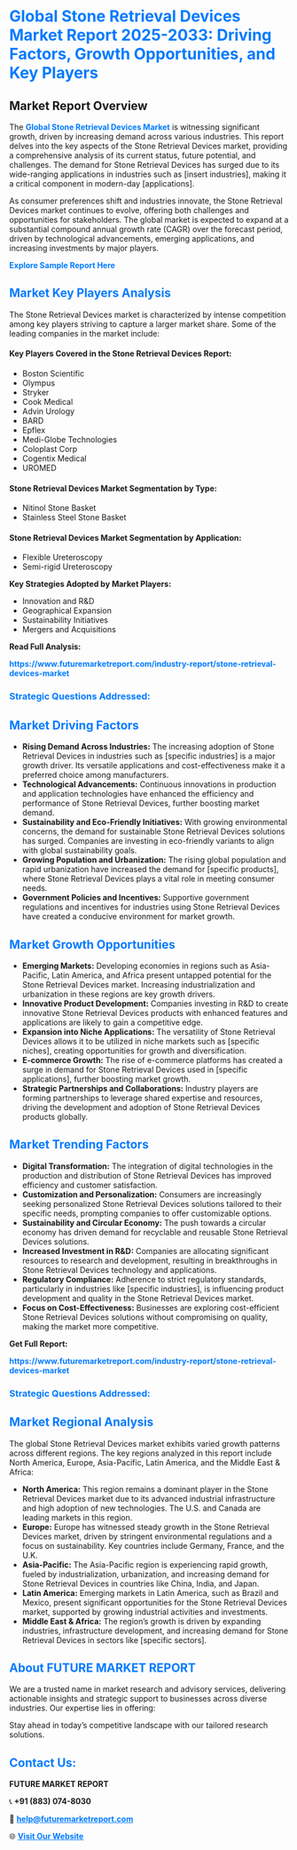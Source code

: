 <h1 style="color: #007BFF;">Global Stone Retrieval Devices Market Report 2025-2033: Driving Factors, Growth Opportunities, and Key Players</h1>

<section id="overview">
<h2>Market Report Overview</h2>
<p>The <a href="https://www.futuremarketreport.com/industry-report/stone-retrieval-devices-market" style="color: #007BFF; text-decoration: none;"><strong>Global Stone Retrieval Devices Market</strong></a> is witnessing significant growth, driven by increasing demand across various industries. This report delves into the key aspects of the Stone Retrieval Devices market, providing a comprehensive analysis of its current status, future potential, and challenges. The demand for Stone Retrieval Devices has surged due to its wide-ranging applications in industries such as [insert industries], making it a critical component in modern-day [applications].</p>
<p>As consumer preferences shift and industries innovate, the Stone Retrieval Devices market continues to evolve, offering both challenges and opportunities for stakeholders. The global market is expected to expand at a substantial compound annual growth rate (CAGR) over the forecast period, driven by technological advancements, emerging applications, and increasing investments by major players.</p>
</section>

<section id="overview">
<p><a href="https://www.futuremarketreport.com/request-sample/reportId=64846" style="color: #007BFF; text-decoration: none;"><strong>Explore Sample Report Here</strong></a></p>
</section>

<section id="key-players">
<h2 style="color: #007BFF;">Market Key Players Analysis</h2>
<p>The Stone Retrieval Devices market is characterized by intense competition among key players striving to capture a larger market share. Some of the leading companies in the market include:</p>
<h4>Key Players Covered in the Stone Retrieval Devices Report:</h4>
<ul><li>Boston Scientific</li><li>Olympus</li><li>Stryker</li><li>Cook Medical</li><li>Advin Urology</li><li>BARD</li><li>Epflex</li><li>Medi-Globe Technologies</li><li>Coloplast Corp</li><li>Cogentix Medical</li><li>UROMED</li></ul>
<h4>Stone Retrieval Devices Market Segmentation by Type:</h4>
<ul><li>Nitinol Stone Basket</li><li>Stainless Steel Stone Basket</li></ul>

<h4>Stone Retrieval Devices Market Segmentation by Application:</h4>
<ul><li>Flexible Ureteroscopy</li><li>Semi-rigid Ureteroscopy</li></ul>
<p><strong>Key Strategies Adopted by Market Players:</strong></p>
<ul>
<li>Innovation and R&D</li>
<li>Geographical Expansion</li>
<li>Sustainability Initiatives</li>
<li>Mergers and Acquisitions</li>
</ul>
</section>

<section>
<p><strong>Read Full Analysis: </strong></p><a href="https://www.futuremarketreport.com/industry-report/stone-retrieval-devices-market" style="color: #007BFF; text-decoration: none;"><strong>https://www.futuremarketreport.com/industry-report/stone-retrieval-devices-market</strong></a>
<h3 style="color: #007BFF;">Strategic Questions Addressed:</h3>
</section>

<section id="driving-factors">
<h2 style="color: #007BFF;">Market Driving Factors</h2>
<ul>
<li><strong>Rising Demand Across Industries:</strong> The increasing adoption of Stone Retrieval Devices in industries such as [specific industries] is a major growth driver. Its versatile applications and cost-effectiveness make it a preferred choice among manufacturers.</li>
<li><strong>Technological Advancements:</strong> Continuous innovations in production and application technologies have enhanced the efficiency and performance of Stone Retrieval Devices, further boosting market demand.</li>
<li><strong>Sustainability and Eco-Friendly Initiatives:</strong> With growing environmental concerns, the demand for sustainable Stone Retrieval Devices solutions has surged. Companies are investing in eco-friendly variants to align with global sustainability goals.</li>
<li><strong>Growing Population and Urbanization:</strong> The rising global population and rapid urbanization have increased the demand for [specific products], where Stone Retrieval Devices plays a vital role in meeting consumer needs.</li>
<li><strong>Government Policies and Incentives:</strong> Supportive government regulations and incentives for industries using Stone Retrieval Devices have created a conducive environment for market growth.</li>
</ul>
</section>

<section id="growth-opportunities">
<h2 style="color: #007BFF;">Market Growth Opportunities</h2>
<ul>
<li><strong>Emerging Markets:</strong> Developing economies in regions such as Asia-Pacific, Latin America, and Africa present untapped potential for the Stone Retrieval Devices market. Increasing industrialization and urbanization in these regions are key growth drivers.</li>
<li><strong>Innovative Product Development:</strong> Companies investing in R&D to create innovative Stone Retrieval Devices products with enhanced features and applications are likely to gain a competitive edge.</li>
<li><strong>Expansion into Niche Applications:</strong> The versatility of Stone Retrieval Devices allows it to be utilized in niche markets such as [specific niches], creating opportunities for growth and diversification.</li>
<li><strong>E-commerce Growth:</strong> The rise of e-commerce platforms has created a surge in demand for Stone Retrieval Devices used in [specific applications], further boosting market growth.</li>
<li><strong>Strategic Partnerships and Collaborations:</strong> Industry players are forming partnerships to leverage shared expertise and resources, driving the development and adoption of Stone Retrieval Devices products globally.</li>
</ul>
</section>

<section id="trending-factors">
<h2 style="color: #007BFF;">Market Trending Factors</h2>
<ul>
<li><strong>Digital Transformation:</strong> The integration of digital technologies in the production and distribution of Stone Retrieval Devices has improved efficiency and customer satisfaction.</li>
<li><strong>Customization and Personalization:</strong> Consumers are increasingly seeking personalized Stone Retrieval Devices solutions tailored to their specific needs, prompting companies to offer customizable options.</li>
<li><strong>Sustainability and Circular Economy:</strong> The push towards a circular economy has driven demand for recyclable and reusable Stone Retrieval Devices solutions.</li>
<li><strong>Increased Investment in R&D:</strong> Companies are allocating significant resources to research and development, resulting in breakthroughs in Stone Retrieval Devices technology and applications.</li>
<li><strong>Regulatory Compliance:</strong> Adherence to strict regulatory standards, particularly in industries like [specific industries], is influencing product development and quality in the Stone Retrieval Devices market.</li>
<li><strong>Focus on Cost-Effectiveness:</strong> Businesses are exploring cost-efficient Stone Retrieval Devices solutions without compromising on quality, making the market more competitive.</li>
</ul>
</section>

<section>
<p><strong>Get Full Report: </strong></p><a href="https://www.futuremarketreport.com/industry-report/stone-retrieval-devices-market" style="color: #007BFF; text-decoration: none;"><strong>https://www.futuremarketreport.com/industry-report/stone-retrieval-devices-market</strong></a>
<h3 style="color: #007BFF;">Strategic Questions Addressed:</h3>
</section>


<section id="regional-analysis">
<h2 style="color: #007BFF;">Market Regional Analysis</h2>
<p>The global Stone Retrieval Devices market exhibits varied growth patterns across different regions. The key regions analyzed in this report include North America, Europe, Asia-Pacific, Latin America, and the Middle East & Africa:</p>
<ul>
<li><strong>North America:</strong> This region remains a dominant player in the Stone Retrieval Devices market due to its advanced industrial infrastructure and high adoption of new technologies. The U.S. and Canada are leading markets in this region.</li>
<li><strong>Europe:</strong> Europe has witnessed steady growth in the Stone Retrieval Devices market, driven by stringent environmental regulations and a focus on sustainability. Key countries include Germany, France, and the U.K.</li>
<li><strong>Asia-Pacific:</strong> The Asia-Pacific region is experiencing rapid growth, fueled by industrialization, urbanization, and increasing demand for Stone Retrieval Devices in countries like China, India, and Japan.</li>
<li><strong>Latin America:</strong> Emerging markets in Latin America, such as Brazil and Mexico, present significant opportunities for the Stone Retrieval Devices market, supported by growing industrial activities and investments.</li>
<li><strong>Middle East & Africa:</strong> The region’s growth is driven by expanding industries, infrastructure development, and increasing demand for Stone Retrieval Devices in sectors like [specific sectors].</li>
</ul>
</section>

<footer>
<h2 style="color: #007BFF;">About FUTURE MARKET REPORT</h2>
<p>We are a trusted name in market research and advisory services, delivering actionable insights and strategic support to businesses across diverse industries. Our expertise lies in offering:</p>

<p>Stay ahead in today’s competitive landscape with our tailored research solutions.</p>

<h2 style="color: #007BFF;">Contact Us:</h2>
<p><strong>FUTURE MARKET REPORT</strong></p>
<p>📞 <strong>+91 (883) 074-8030</strong></p>
<p>📧 <strong><a href="mailto:help@futuremarketreport.com" style="color: #007BFF;">help@futuremarketreport.com</a></strong></p>
<p>🌐 <strong><a href="https://www.futuremarketreport.com/" style="color: #007BFF;">Visit Our Website</a></strong></p>
</footer>
